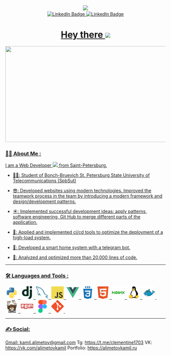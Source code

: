 <div id="header" align="center">
  <img src="https://media.giphy.com/media/3oKIPnAiaMCws8nOsE/giphy.gif" width="100"/>
  <div id="badges">
  <a href="https://t.me/clementine1703">
    <img src="https://img.shields.io/badge/-Telegram-blue" alt="LinkedIn Badge"/>
  </a>
   <a href="https://clementine1703.github.io/portfolio/">
    <img src="https://img.shields.io/badge/-Portfolio-important" alt="LinkedIn Badge"/>
</div>
  <h1>
  Hey there
    <img src="https://media.giphy.com/media/hvRJCLFzcasrR4ia7z/giphy.gif" width="30px"/>
</h1>
</div>
<div align="center">
 <img src="https://static.tildacdn.com/tild3165-6463-4563-a333-643137616537/cat-computer-veryfas.gif" width="600" height="300"/>
</div>

 ### :man_technologist: About Me :
 I am a Web Developer <img src="https://media.giphy.com/media/WUlplcMpOCEmTGBtBW/giphy.gif" width="30"> from Saint-Petersburg.
 - 👨‍🎓: Student of Bonch-Bruevich St. Petersburg State University of Telecommunications (SpbSut)
  
 - 😎: Developed websites using modern technologies. Improved the teamwork process in the team by introducing a modern framework and design/development patterns.

 - ☀️: Implemented successful development ideas: apply patterns, software engineering, Git Hub to merge different parts of the application.

 - 🦾: Applied and implemented ci/cd tools to optimize the deployment of a high-load system.

 - 🏡: Developed a smart home system with a telegram bot.

 - 🧐: Analyzed and optimized more than 20,000 lines of code.
 
---

### :hammer_and_wrench: Languages and Tools :

<div>
  <img src="https://github.com/devicons/devicon/blob/master/icons/python/python-original.svg" title="Python" alt="Python" width="40" height="40"/>&nbsp;
  <img src="https://github.com/devicons/devicon/blob/master/icons/django/django-plain.svg" title="Django" alt="Django" width="40" height="40"/>&nbsp;
  <img src="https://github.com/devicons/devicon/blob/master/icons/mysql/mysql-original.svg" title="Mysql" alt="Mysql" width="40" height="40"/>&nbsp;
  <img src="https://github.com/devicons/devicon/blob/master/icons/javascript/javascript-original.svg" title="JavaScript" alt="JavaScript" width="40" height="40"/>&nbsp;
  <img src="https://github.com/devicons/devicon/blob/master/icons/vuejs/vuejs-original.svg" title="VueJs" alt="VueJs" width="40" height="40"/>&nbsp;
  <img src="https://github.com/devicons/devicon/blob/master/icons/css3/css3-plain-wordmark.svg"  title="CSS3" alt="CSS" width="40" height="40"/>&nbsp;
  <img src="https://github.com/devicons/devicon/blob/master/icons/html5/html5-original.svg" title="HTML5" alt="HTML" width="40" height="40"/>&nbsp;
  <img src="https://github.com/devicons/devicon/blob/master/icons/nginx/nginx-original.svg" title="Nginx" alt="Nginx" width="40" height="40"/>&nbsp;
  <img src="https://github.com/devicons/devicon/blob/master/icons/linux/linux-original.svg" title="Linux" alt="Linux" width="40" height="40"/>&nbsp;
  <img src="https://github.com/devicons/devicon/blob/master/icons/docker/docker-original.svg" title="Docker" alt="Docker" width="40" height="40"/>&nbsp;   
  <img src="https://github.com/devicons/devicon/blob/master/icons/composer/composer-original.svg" title="Composer" alt="Composer" width="40" height="40"/>&nbsp;
  <img src="https://github.com/devicons/devicon/blob/master/icons/npm/npm-original-wordmark.svg" title="npm" alt="npm" width="40" height="40"/>&nbsp;
  <img src="https://github.com/devicons/devicon/blob/master/icons/figma/figma-original.svg" title="Figma" alt="Figma" width="40" height="40"/>&nbsp;
  <img src="https://github.com/devicons/devicon/blob/master/icons/git/git-original.svg" title="Git" alt="Git" width="40" height="40"/>&nbsp;
</div>
  
---

### ✍️ Social:
 
Gmail: kamil.alimetov@gmail.com
Tg: https://t.me/clementine1703
VK: https://vk.com/alimetovkamil
Portfolio: https://alimetovkamil.ru

<!-- ---
### :fire: My Stats :
[![GitHub Streak](http://github-readme-streak-stats.herokuapp.com?user=artemmusic&theme=dark&background=000000)](https://git.io/streak-stats) -->

